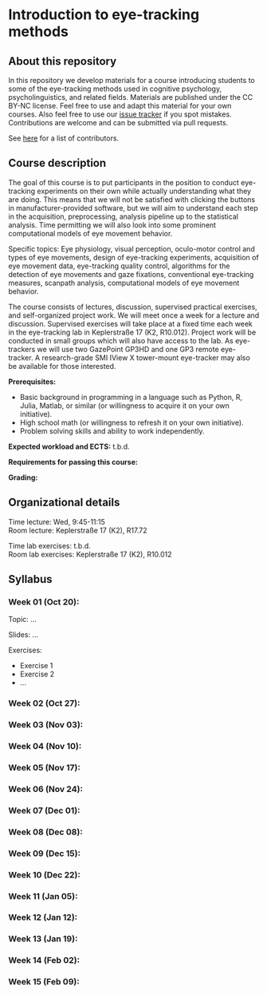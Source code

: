 # Introduction to eye-tracking methods

## About this repository
In this repository we develop materials for a course introducing students to some of the eye-tracking methods used in cognitive psychology, psycholinguistics, and related fields.  Materials are published under the CC BY-NC license.  Feel free to use and adapt this material for your own courses.  Also feel free to use our [issue tracker](https://github.com/tmalsburg/eye-tracking-methods/issues) if you spot mistakes.  Contributions are welcome and can be submitted via pull requests.

See [here](https://github.com/tmalsburg/eye-tracking-methods/graphs/contributors) for a list of contributors.

## Course description

The goal of this course is to put participants in the position to conduct eye-tracking experiments on their own while actually understanding what they are doing.  This means that we will not be satisfied with clicking the buttons in manufacturer-provided software, but we will aim to understand each step in the acquisition, preprocessing, analysis pipeline up to the statistical analysis.  Time permitting we will also look into some prominent computational models of eye movement behavior.

Specific topics: Eye physiology, visual perception, oculo-motor control and types of eye movements, design of eye-tracking experiments, acquisition of eye movement data, eye-tracking quality control, algorithms for the detection of eye movements and gaze fixations,  conventional eye-tracking measures, scanpath analysis, computational models of eye movement behavior.

The course consists of lectures, discussion, supervised practical exercises, and self-organized project work.  We will meet once a week for a lecture and discussion.  Supervised exercises will take place at a fixed time each week in the eye-tracking lab in Keplerstraße 17 (K2, R10.012).  Project work will be conducted in small groups which will also have access to the lab.  As eye-trackers we will use two GazePoint GP3HD and one GP3 remote eye-tracker.  A research-grade SMI IView X tower-mount eye-tracker may also be available for those interested.

**Prerequisites:**
- Basic background in programming in a language such as Python, R, Julia, Matlab, or similar (or willingness to acquire it on your own initiative).
- High school math (or willingness to refresh it on your own initiative).
- Problem solving skills and ability to work independently.

**Expected workload and ECTS:**
t.b.d.

**Requirements for passing this course:**

**Grading:**

## Organizational details
Time lecture: Wed, 9:45-11:15\
Room lecture: Keplerstraße 17 (K2), R17.72

Time lab exercises: t.b.d.\
Room lab exercises: Keplerstraße 17 (K2), R10.012

## Syllabus
### Week 01 (Oct 20):
Topic: …
 
Slides: …

Exercises:
- Exercise 1
- Exercise 2
- …

### Week 02 (Oct 27):
### Week 03 (Nov 03):
### Week 04 (Nov 10):
### Week 05 (Nov 17):
### Week 06 (Nov 24):
### Week 07 (Dec 01):
### Week 08 (Dec 08):
### Week 09 (Dec 15):
### Week 10 (Dec 22):
### Week 11 (Jan 05):
### Week 12 (Jan 12):
### Week 13 (Jan 19):
### Week 14 (Feb 02):
### Week 15 (Feb 09):

